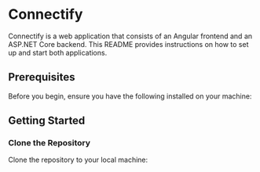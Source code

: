 # Connectify

Connectify is a web application that consists of an Angular frontend and an ASP.NET Core backend. This README provides instructions on how to set up and start both applications.

## Prerequisites

Before you begin, ensure you have the following installed on your machine:


## Getting Started

### Clone the Repository

Clone the repository to your local machine:



